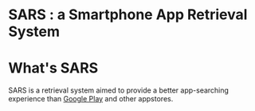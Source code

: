 SARS : a Smartphone App Retrieval System
=================
# What's SARS
SARS is a retrieval system aimed to provide a better app-searching
experience than [Google Play](https://play.google.com) and other appstores.

